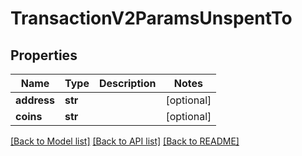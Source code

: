 # TransactionV2ParamsUnspentTo

## Properties
Name | Type | Description | Notes
------------ | ------------- | ------------- | -------------
**address** | **str** |  | [optional] 
**coins** | **str** |  | [optional] 

[[Back to Model list]](../README.md#documentation-for-models) [[Back to API list]](../README.md#documentation-for-api-endpoints) [[Back to README]](../README.md)


